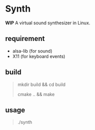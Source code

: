 # Synth

**WIP** A virtual sound synthesizer in Linux.

## requirement

- alsa-lib (for sound)
- X11 (for keyboard events)

## build

> mkdir build && cd build
> 
> cmake .. && make

## usage

> ./synth


